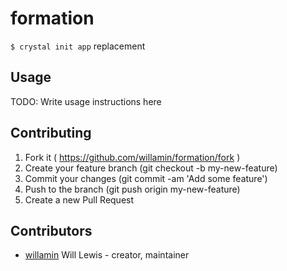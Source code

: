 # formation

`$ crystal init app` replacement

## Usage

TODO: Write usage instructions here

## Contributing

1. Fork it ( https://github.com/willamin/formation/fork )
2. Create your feature branch (git checkout -b my-new-feature)
3. Commit your changes (git commit -am 'Add some feature')
4. Push to the branch (git push origin my-new-feature)
5. Create a new Pull Request

## Contributors

- [willamin](https://github.com/willamin) Will Lewis - creator, maintainer
